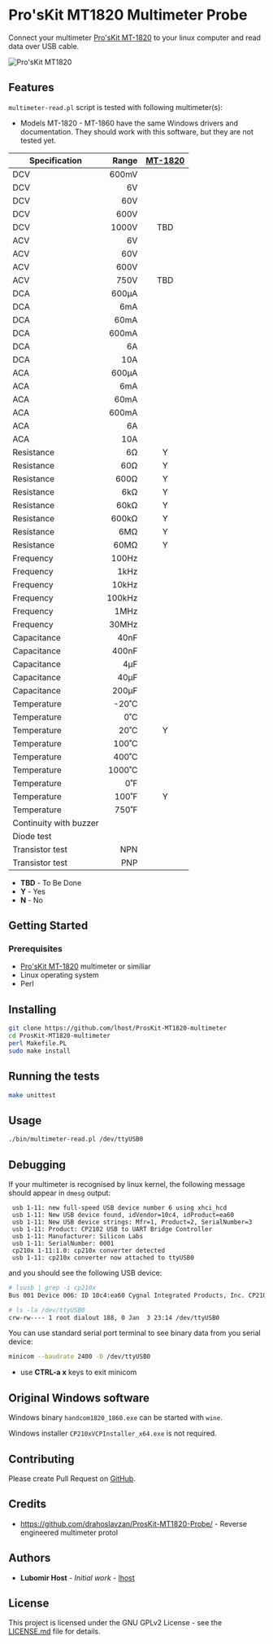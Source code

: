 # Pro'sKit MT1820 Multimeter Probe

Connect your multimeter [Pro'sKit MT-1820](https://www.prokits.com.tw/Product/MT-1820/) to your linux computer and read data over USB cable.

![Pro'sKit MT1820](https://ref.prokits.com.tw/ProductPic/MT-1820/1/20180531174031219179.jpg)

## Features

`multimeter-read.pl` script is tested with following multimeter(s):

- Models MT-1820 - MT-1860 have the same Windows drivers and documentation. They should work with this software, but they are not tested yet.

| Specification	| Range	| [MT-1820](https://www.prokits.com.tw/Product/MT-1820/)	|
|---			|---:	|:---:		|
| DCV			| 600mV	| 			|
| DCV			| 6V	| 			|
| DCV			| 60V	| 			|
| DCV			| 600V	| 			|
| DCV			| 1000V	| TBD		|
| ACV			| 6V	| 			|
| ACV			| 60V	| 			|
| ACV			| 600V	| 			|
| ACV			| 750V	| TBD		|
| DCA			| 600μA	|  			|
| DCA			| 6mA	|  			|
| DCA			| 60mA	|  			|
| DCA			| 600mA	|  			|
| DCA			| 6A	|  			|
| DCA			| 10A	|  			|
| ACA			| 600μA	|  			|
| ACA			| 6mA	|  			|
| ACA			| 60mA	|  			|
| ACA			| 600mA	|  			|
| ACA			| 6A	|  			|
| ACA			| 10A	|  			|
| Resistance	| 6Ω	| Y			|
| Resistance	| 60Ω	| Y			|
| Resistance	| 600Ω	| Y			|
| Resistance	| 6kΩ	| Y			|
| Resistance	| 60kΩ	| Y			|
| Resistance	| 600kΩ	| Y			|
| Resistance	| 6MΩ	| Y			|
| Resistance	| 60MΩ	| Y			|
| Frequency		| 100Hz	| 			|
| Frequency		| 1kHz	| 			|
| Frequency		| 10kHz	| 			|
| Frequency		| 100kHz	| 			|
| Frequency		| 1MHz		| 			|
| Frequency		| 30MHz		| 			|
| Capacitance	| 40nF		| 			|
| Capacitance	| 400nF		| 			|
| Capacitance	| 4μF		| 			|
| Capacitance	| 40μF		| 			|
| Capacitance	| 200μF		| 			|
| Temperature	| -20˚C		| 			|
| Temperature	| 0˚C		| 			|
| Temperature	| 20˚C		| Y			|
| Temperature	| 100˚C		| 			|
| Temperature	| 400˚C		| 			|
| Temperature	| 1000˚C	| 			|
| Temperature	| 0˚F		| 			|
| Temperature	| 100˚F		| Y			|
| Temperature	| 750˚F		| 			|
| Continuity with buzzer		| 		| 			|
| Diode test		| 		| 			|
| Transistor test	| NPN	| 			|
| Transistor test	| PNP	| 			|


- **TBD** - To Be Done
- **Y** - Yes
- **N** - No

## Getting Started

### Prerequisites

- [Pro'sKit MT-1820](https://www.prokits.com.tw/Product/MT-1820/) multimeter or similiar
- Linux operating system
- Perl

## Installing

```bash
git clone https://github.com/lhost/ProsKit-MT1820-multimeter
cd ProsKit-MT1820-multimeter
perl Makefile.PL
sudo make install
```

## Running the tests

```bash
make unittest
```

## Usage

```bash
./bin/multimeter-read.pl /dev/ttyUSB0
```

## Debugging

If your multimeter is recognised by linux kernel, the following message should appear in `dmesg` output:

     usb 1-11: new full-speed USB device number 6 using xhci_hcd
     usb 1-11: New USB device found, idVendor=10c4, idProduct=ea60
     usb 1-11: New USB device strings: Mfr=1, Product=2, SerialNumber=3
     usb 1-11: Product: CP2102 USB to UART Bridge Controller
     usb 1-11: Manufacturer: Silicon Labs
     usb 1-11: SerialNumber: 0001
     cp210x 1-11:1.0: cp210x converter detected
     usb 1-11: cp210x converter now attached to ttyUSB0

and you should see the following USB device:

```bash
# lsusb | grep -i cp210x
Bus 001 Device 006: ID 10c4:ea60 Cygnal Integrated Products, Inc. CP210x UART Bridge / myAVR mySmartUSB light

# ls -la /dev/ttyUSB0
crw-rw---- 1 root dialout 188, 0 Jan  3 23:14 /dev/ttyUSB0
```
You can use standard serial port terminal to see binary data from you serial device:

```bash
minicom --baudrate 2400 -D /dev/ttyUSB0
```
- use **CTRL-a x** keys to exit minicom

## Original Windows software

Windows binary `handcom1820_1860.exe` can be started with `wine`.

Windows installer `CP210xVCPInstaller_x64.exe` is not required.

## Contributing

Please create Pull Request on [GitHub](https://github.com/lhost/ProsKit-MT1820-multimeter).

## Credits

- https://github.com/drahoslavzan/ProsKit-MT1820-Probe/ - Reverse engineered multimeter protol

## Authors

* **Lubomir Host** - *Initial work* - [lhost](https://github.com/lhost)

## License

This project is licensed under the GNU GPLv2 License - see the [LICENSE.md](LICENSE.md) file for details.
